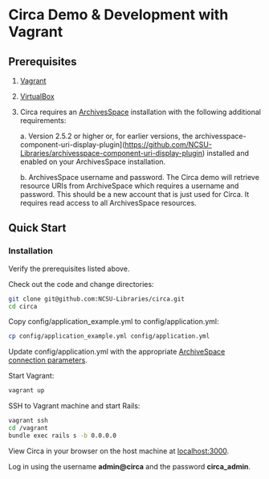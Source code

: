 # Circa Demo & Development with Vagrant

## Prerequisites
1. [Vagrant](https://www.vagrantup.com/downloads.html)
1. [VirtualBox](https://www.virtualbox.org/wiki/Downloads)
1. Circa requires an [ArchivesSpace](https://archivesspace.org/) installation with the following additional requirements:

   a. Version 2.5.2 or higher or, for earlier versions, the archivesspace-component-uri-display-plugin](https://github.com/NCSU-Libraries/archivesspace-component-uri-display-plugin) installed and enabled on your ArchivesSpace installation.

   b. ArchivesSpace username and password. The Circa demo will retrieve resource URIs from ArchiveSpace which requires a username and password. This should be a new account that is just used for Circa. It requires read access to all ArchivesSpace resources.

## Quick Start
### Installation

Verify the prerequisites listed above.

Check out the code and change directories:

```sh
git clone git@github.com:NCSU-Libraries/circa.git
cd circa
```

Copy config/application_example.yml to config/application.yml:

```sh
cp config/application_example.yml config/application.yml
```

Update config/application.yml with the appropriate [ArchiveSpace connection parameters](https://github.com/NCSU-Libraries/circa#archivesspace-connection-parameters).

Start Vagrant:

```sh
vagrant up
```

SSH to Vagrant machine and start Rails:

```sh
vagrant ssh
cd /vagrant
bundle exec rails s -b 0.0.0.0
```

View Circa in your browser on the host machine at [localhost:3000](http://localhost:3000).

Log in using the username **admin@circa** and the password **circa_admin**.
